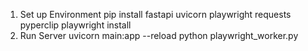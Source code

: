 1. Set up Environment
pip install fastapi uvicorn playwright requests pyperclip
playwright install
2. Run Server
uvicorn main:app --reload
python playwright_worker.py